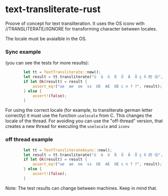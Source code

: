 # text-transliterate-rust

Proove of concept for text transliteration. It uses the OS iconv with //TRANSLITERATE//IGNORE for transforming character between locales. 

The locale must be avaialble in the OS. 

### Sync example

(you can see the tests for more results):

```rust
		let tt = TextTransliterate::new();
		let result = tt.transliterate("ü  ä  ö  ß  Ü  Ä  Ö ç ñ 的 😒", "de_DE.UTF-8");
		if let Ok(result) = result {
			assert_eq!("ue  ae  oe  ss  UE  AE  OE c n ? ?", result);
		} else {
			assert!(false);
		}
```

For using the correct locale (for example, to transliterate german letter correctly) it must use the function `uselocale` from C. This changes the locale of the thread. For avoiding you can use the "off-thread" version, that creates a new thread for executing the `uselocale` and `iconv`

### off thread example

```rust
		let tt = TextTransliterateAsync::new();
		let result = tt.transliterate("ü  ä  ö  ß  Ü  Ä  Ö ç ñ 的 😒", "de_DE.UTF-8");
		if let Ok(result) = result {
			assert_eq!("ue  ae  oe  ss  UE  AE  OE c n ? ?", result);
		} else {
			assert!(false);
		}
```

Note: The test results can change between machines. Keep in mind that.
